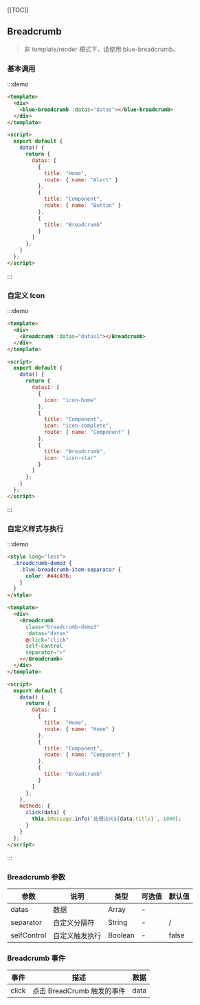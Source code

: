 [[TOC]]

## Breadcrumb

> 非 template/render 模式下，请使用 blue-breadcrumb。

### 基本调用

:::demo

```html
<template>
  <div>
    <blue-breadcrumb :datas="datas"></blue-breadcrumb>
  </div>
</template>

<script>
  export default {
    data() {
      return {
        datas: [
          {
            title: "Home",
            route: { name: "Alert" }
          },
          {
            title: "Component",
            route: { name: "Button" }
          },
          {
            title: "Breadcrumb"
          }
        ]
      };
    }
  };
</script>
```

:::

### 自定义 Icon

:::demo

```html
<template>
  <div>
    <Breadcrumb :datas="datas1"></Breadcrumb>
  </div>
</template>

<script>
  export default {
    data() {
      return {
        datas1: [
          {
            icon: "icon-home"
          },
          {
            title: "Component",
            icon: "icon-complete",
            route: { name: "Component" }
          },
          {
            title: "Breadcrumb",
            icon: "icon-star"
          }
        ]
      };
    }
  };
</script>
```

:::

### 自定义样式与执行

:::demo

```html
<style lang="less">
  .breadcrumb-demo3 {
    .blue-breadcrumb-item-separator {
      color: #44c97b;
    }
  }
</style>

<template>
  <div>
    <Breadcrumb
      class="breadcrumb-demo3"
      :datas="datas"
      @click="click"
      self-control
      separator=">"
    ></Breadcrumb>
  </div>
</template>

<script>
  export default {
    data() {
      return {
        datas: [
          {
            title: "Home",
            route: { name: "Home" }
          },
          {
            title: "Component",
            route: { name: "Component" }
          },
          {
            title: "Breadcrumb"
          }
        ]
      };
    },
    methods: {
      click(data) {
        this.$Message.info(`处理访问${data.title}`, 1000);
      }
    }
  };
</script>
```

:::

### Breadcrumb 参数

| 参数        | 说明           | 类型    | 可选值 | 默认值 |
| ----------- | -------------- | ------- | ------ | ------ |
| datas       | 数据           | Array   | -      |        |
| separator   | 自定义分隔符   | String  | -      | /      |
| selfControl | 自定义触发执行 | Boolean | -      | false  |

### Breadcrumb 事件

| 事件  | 描述                       | 数据 |
| ----- | -------------------------- | ---- |
| click | 点击 BreadCrumb 触发的事件 | data |

<script>
export default {
  data() {
    return {
      datas: [{
        title: 'Home',
        route: { name: 'Home' }
      }, {
        title: 'Component',
        route: { name: 'Component' }
      }, {
        title: 'Breadcrumb'
      }],
      datas1: [
          {
            icon: "icon-home"
          },
          {
            title: "Component",
            icon: "icon-earth",
            route: { name: "Component" }
          },
          {
            title: "Breadcrumb",
            icon: "icon-star"
          }
        ]
    };
  },methods: {
    click(data) {
      this.$Message.info(`处理访问${data.title}`, 1000);
    }
  }
};
</script>
